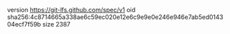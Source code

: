 version https://git-lfs.github.com/spec/v1
oid sha256:4c8714665a338ae6c59ec020e12e6c9e9e0e246e946e7ab5ed014304ecf7f59b
size 2387

